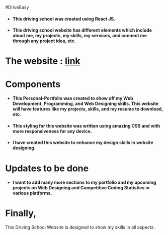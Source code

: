 #DriveEasy
* <h4>This driving school was created using React JS.</h4>
* <h4>This  driving school website has different elements which include about me, my projects, my skills, my services, and connect me through any project idea, etc.</h4>
# The website : [link](https://driveeasy1972.netlify.app/)
# Components
* <h4>This Personal-Portfolio was created to show off my Web Development, Programming, and Web Designing skills. This website will have features like my projects, skills, and my resume to download, etc.</h4>
* <h4>This styling for this website was written using amazing CSS and with more responsiveness for any device.</h4>
* <h4>I have created this website to enhance my design skills in website designing.</h4>
# Updates to be done
* <h4>I want to add many more sections to my portfolio and my upcoming projects on Web Designing and Competitive Coding Statistics in various platforms.</h4>
# Finally,
This Driving School Website is designed to show my skills in all aspects.
